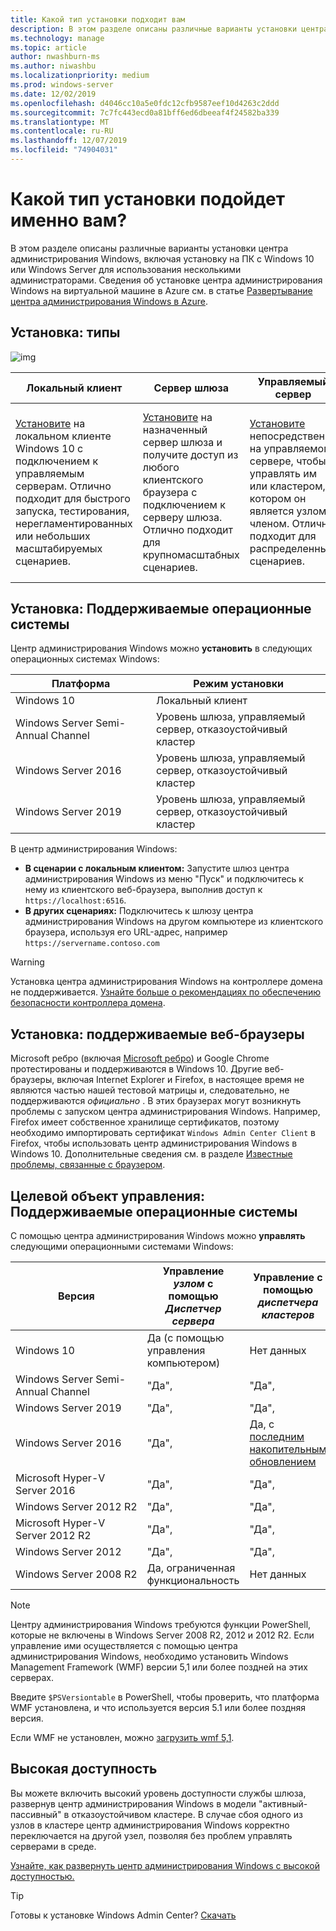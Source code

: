 ```yaml
---
title: Какой тип установки подходит вам
description: В этом разделе описаны различные варианты установки центра администрирования Windows, включая установку на ПК с Windows 10 или Windows Server для использования несколькими администраторами.
ms.technology: manage
ms.topic: article
author: nwashburn-ms
ms.author: niwashbu
ms.localizationpriority: medium
ms.prod: windows-server
ms.date: 12/02/2019
ms.openlocfilehash: d4046cc10a5e0fdc12cfb9587eef10d4263c2ddd
ms.sourcegitcommit: 7c7fc443ecd0a81bff6ed6dbeeaf4f24582ba339
ms.translationtype: MT
ms.contentlocale: ru-RU
ms.lasthandoff: 12/07/2019
ms.locfileid: "74904031"
---
```

# <a name="what-type-of-installation-is-right-for-you"></a>Какой тип установки подойдет именно вам?

В этом разделе описаны различные варианты установки центра администрирования Windows, включая установку на ПК с Windows 10 или Windows Server для использования несколькими администраторами. Сведения об установке центра администрирования Windows на виртуальной машине в Azure см. в статье [Развертывание центра администрирования Windows в Azure](../azure/deploy-wac-in-azure.md).

## <a name="installation-types"></a>Установка: типы

![img](../media/deployment-options/install-options.PNG)

| Локальный клиент                                | Сервер шлюза                                  | Управляемый сервер                               | Отказоустойчивый кластер                           |
|---------------------------------------------|-------------------------------------------------|----------------------------------------------|--------------------------------------------|
| [Установите](../deploy/install.md) на локальном клиенте Windows 10 с подключением к управляемым серверам.  Отлично подходит для быстрого запуска, тестирования, нерегламентированных или небольших масштабируемых сценариев. |[Установите](../deploy/install.md) на назначенный сервер шлюза и получите доступ из любого клиентского браузера с подключением к серверу шлюза.  Отлично подходит для крупномасштабных сценариев. | [Установите](../deploy/install.md) непосредственно на управляемом сервере, чтобы управлять им или кластером, в котором он является узлом-членом.  Отлично подходит для распределенных сценариев. | Выполните [развертывание](#high-availability) в отказоустойчивом кластере, чтобы обеспечить высокий уровень доступности службы шлюза. Отлично подходит для рабочих сред, чтобы обеспечить устойчивость службы управления. |

## <a name="installation-supported-operating-systems"></a>Установка: Поддерживаемые операционные системы

Центр администрирования Windows можно **установить** в следующих операционных системах Windows:

| **Платформа**                       | **Режим установки** |
| -----------------------------------| --------------------- |
| Windows 10                         | Локальный клиент |
| Windows Server Semi-Annual Channel | Уровень шлюза, управляемый сервер, отказоустойчивый кластер |
| Windows Server 2016                | Уровень шлюза, управляемый сервер, отказоустойчивый кластер |
| Windows Server 2019                | Уровень шлюза, управляемый сервер, отказоустойчивый кластер |

В центр администрирования Windows:

- **В сценарии с локальным клиентом:** Запустите шлюз центра администрирования Windows из меню "Пуск" и подключитесь к нему из клиентского веб-браузера, выполнив доступ к `https://localhost:6516`.
- **В других сценариях:** Подключитесь к шлюзу центра администрирования Windows на другом компьютере из клиентского браузера, используя его URL-адрес, например `https://servername.contoso.com`

> [!WARNING]
> Установка центра администрирования Windows на контроллере домена не поддерживается. [Узнайте больше о рекомендациях по обеспечению безопасности контроллера домена](https://docs.microsoft.com/windows-server/identity/ad-ds/plan/security-best-practices/securing-domain-controllers-against-attack).

## <a name="installation-supported-web-browsers"></a>Установка: поддерживаемые веб-браузеры

Microsoft ребро (включая [Microsoft ребро](https://microsoftedgeinsider.com)) и Google Chrome протестированы и поддерживаются в Windows 10. Другие веб-браузеры, включая Internet Explorer и Firefox, в настоящее время не являются частью нашей тестовой матрицы и, следовательно, не поддерживаются *официально* . В этих браузерах могут возникнуть проблемы с запуском центра администрирования Windows. Например, Firefox имеет собственное хранилище сертификатов, поэтому необходимо импортировать сертификат `Windows Admin Center Client` в Firefox, чтобы использовать центр администрирования Windows в Windows 10. Дополнительные сведения см. в разделе [Известные проблемы, связанные с браузером](../support/known-issues.md#browser-specific-issues).

## <a name="management-target-supported-operating-systems"></a>Целевой объект управления: Поддерживаемые операционные системы

С помощью центра администрирования Windows можно **управлять** следующими операционными системами Windows:

| Версия | Управление *узлом* с помощью *Диспетчер сервера* | Управление с помощью *диспетчера кластеров* |
| ------------------------- |--------------- | ----- |
| Windows 10 | Да (с помощью управления компьютером) | Нет данных |
| Windows Server Semi-Annual Channel | "Да", | "Да", |
| Windows Server 2019 | "Да", | "Да", |
| Windows Server 2016 | "Да", | Да, с [последним накопительным обновлением](../use/manage-hyper-converged.md#prepare-your-windows-server-2016-cluster-for-windows-admin-center) |
| Microsoft Hyper-V Server 2016 | "Да", | "Да", |
| Windows Server 2012 R2 | "Да", | "Да", |
| Microsoft Hyper-V Server 2012 R2 | "Да", | "Да", |
| Windows Server 2012 | "Да", | "Да", |
| Windows Server 2008 R2 | Да, ограниченная функциональность | Нет данных |

> [!NOTE]
> Центру администрирования Windows требуются функции PowerShell, которые не включены в Windows Server 2008 R2, 2012 и 2012 R2. Если управление ими осуществляется с помощью центра администрирования Windows, необходимо установить Windows Management Framework (WMF) версии 5,1 или более поздней на этих серверах.
> 
> Введите `$PSVersiontable` в PowerShell, чтобы проверить, что платформа WMF установлена, и что используется версия 5.1 или более поздняя версия. 
> 
> Если WMF не установлен, можно [загрузить wmf 5,1](https://www.microsoft.com/en-us/download/details.aspx?id=54616).

## <a name="high-availability"></a>Высокая доступность

Вы можете включить высокий уровень доступности службы шлюза, развернув центр администрирования Windows в модели "активный-пассивный" в отказоустойчивом кластере. В случае сбоя одного из узлов в кластере центр администрирования Windows корректно переключается на другой узел, позволяя без проблем управлять серверами в среде.

[Узнайте, как развернуть центр администрирования Windows с высокой доступностью.](../deploy/high-availability.md)

> [!Tip]
> Готовы к установке Windows Admin Center? [Скачать](https://aka.ms/windowsadmincenter)
